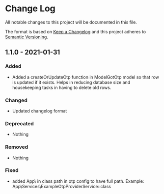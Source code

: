 # Change Log
All notable changes to this project will be documented in this file.

The format is based on [Keep a Changelog](https://keepachangelog.com) and this project adheres to [Semantic Versioning](https://semver.org).

## 1.1.0 - 2021-01-31

### Added

- Added a createOrUpdateOtp function in ModelGotOtp model so that row is updated if it exists. Helps in reducing database size and housekeeping tasks in having to delete old rows.

### Changed

- Updated changelog format

### Deprecated

- Nothing

### Removed

- Nothing

### Fixed

- added App\ in class path in otp config to have full path. Example: App\Services\ExampleOtpProviderService::class